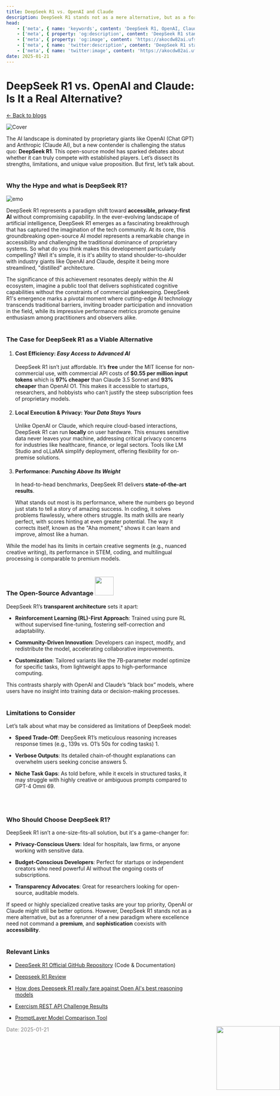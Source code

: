 ```yaml
---
title: DeepSeek R1 vs. OpenAI and Claude
description: DeepSeek R1 stands not as a mere alternative, but as a forerunner of a new paradigm where excellence need not command a premium, and sophistication coexists with accessibility.
head:
    - ['meta', { name: 'keywords', content: 'DeepSeek R1, OpenAI, Claude AI, privacy' }]
    - ['meta', { property: 'og:description', content: 'DeepSeek R1 stands not as a mere alternative, but as a forerunner of a new paradigm where excellence need not command a premium, and sophistication coexists with accessibility.' }]
    - ['meta', { property: 'og:image', content: 'https://akocdw82ai.ufs.sh/f/Jk6mQ2VBlE6tNrGgaxSj0ntxoCrsXhAmI8D3PRWdc9pUeZ1z' }]
    - ['meta', { name: 'twitter:description', content: 'DeepSeek R1 stands not as a mere alternative, but as a forerunner of a new paradigm where excellence need not command a premium, and sophistication coexists with accessibility.' }]
    - ['meta', { name: 'twitter:image', content: 'https://akocdw82ai.ufs.sh/f/Jk6mQ2VBlE6tNrGgaxSj0ntxoCrsXhAmI8D3PRWdc9pUeZ1z' }]
date: 2025-01-21
---
```


# DeepSeek R1 vs. OpenAI and Claude: Is It a Real Alternative?

[<- Back to blogs](/blog)

![Cover](https://akocdw82ai.ufs.sh/f/Jk6mQ2VBlE6tNrGgaxSj0ntxoCrsXhAmI8D3PRWdc9pUeZ1z)

The AI landscape is dominated by proprietary giants like OpenAI (Chat GPT) and Anthropic (Claude AI), but a new contender is challenging the status quo: **DeepSeek R1**. This open-source model has sparked debates about whether it can truly compete with established players. Let’s dissect its strengths, limitations, and unique value proposition. But first, let’s talk about.
<br/>
<br/>

### **Why the Hype and what is DeepSeek R1?** 
![emo](/emoji/cool-doge.gif)


DeepSeek R1 represents a paradigm shift toward **accessible, privacy-first AI** without compromising capability. In the ever-evolving landscape of artificial intelligence, DeepSeek R1 emerges as a fascinating breakthrough that has captured the imagination of the tech community. At its core, this groundbreaking open-source AI model represents a remarkable change in accessibility and challenging the traditional dominance of proprietary systems. So what do you think makes this developement particularly compelling? Well it's simple, it is it's ability to stand shoulder-to-shoulder with industry giants like OpenAI and Claude, despite it being more streamlined, "distilled" architecture.

The significance of this achievement resonates deeply within the AI ecosystem, imagine a public tool that delivers sophisticated cognitive capabilities without the constraints of commercial gatekeeping. DeepSeek R1's emergence marks a pivotal moment where cutting-edge AI technology transcends traditional barriers, inviting broader participation and innovation in the field, while its impressive performance metrics promote genuine enthusiasm among practitioners and observers alike.
<br/>
<br/>

### **The Case for DeepSeek R1 as a Viable Alternative**

1. #### **Cost Efficiency:** *Easy Access to Advanced AI*
    
    DeepSeek R1 isn’t just affordable. It’s **free** under the MIT license for non-commercial use, with commercial API costs of **$0.55 per million input tokens** which is  **97% cheaper** than Claude 3.5 Sonnet and **93% cheaper** than OpenAI O1. This makes it accessible to startups, researchers, and hobbyists who can’t justify the steep subscription fees of proprietary models.
    
2. #### **Local Execution & Privacy:** *Your Data Stays Yours*
    
    Unlike OpenAI or Claude, which require cloud-based interactions, DeepSeek R1 can run **locally** on user hardware. This ensures sensitive data never leaves your machine, addressing critical privacy concerns for industries like healthcare, finance, or legal sectors. Tools like LM Studio and oLLaMA simplify deployment, offering flexibility for on-premise solutions.
    
3. #### **Performance:** *Punching Above Its Weight*
    
    In head-to-head benchmarks, DeepSeek R1 delivers **state-of-the-art results**.
    
    What stands out most is its performance, where the numbers go beyond just stats to tell a story of amazing success. In coding, it solves problems flawlessly, where others struggle. Its math skills are nearly perfect, with scores hinting at even greater potential. The way it corrects itself, known as the "Aha moment," shows it can learn and improve, almost like a human.
    

While the model has its limits in certain creative segments (e.g., nuanced creative writing), its performance in STEM, coding, and multilingual processing is comparable to premium models.
<br/>
<br/>

### **The Open-Source Advantage** <img src="/emoji/open-source-intensifies.gif" style="width: 50px; height: 50px;"/>

DeepSeek R1’s **transparent architecture** sets it apart:

* **Reinforcement Learning (RL)-First Approach**: Trained using pure RL without supervised fine-tuning, fostering self-correction and adaptability.
    
* **Community-Driven Innovation**: Developers can inspect, modify, and redistribute the model, accelerating collaborative improvements.
    
* **Customization**: Tailored variants like the 7B-parameter model optimize for specific tasks, from lightweight apps to high-performance computing.
    

This contrasts sharply with OpenAI and Claude’s “black box” models, where users have no insight into training data or decision-making processes.
<br/>
<br/>

### **Limitations to Consider**

Let’s talk about what may be considered as limitations of DeepSeek model:

* **Speed Trade-Off**: DeepSeek R1’s meticulous reasoning increases response times (e.g., 139s vs. O1’s 50s for coding tasks) 1.
    
* **Verbose Outputs**: Its detailed chain-of-thought explanations can overwhelm users seeking concise answers 5.
    
* **Niche Task Gaps**: As told before, while it excels in structured tasks, it may struggle with highly creative or ambiguous prompts compared to GPT-4 Omni 69.
<br/>
<br/>

### Who Should Choose DeepSeek R1?

DeepSeek R1 isn’t a one-size-fits-all solution, but it's a game-changer for:

* **Privacy-Conscious Users**: Ideal for hospitals, law firms, or anyone working with sensitive data.
    
* **Budget-Conscious Developers**: Perfect for startups or independent creators who need powerful AI without the ongoing costs of subscriptions.
    
* **Transparency Advocates**: Great for researchers looking for open-source, auditable models.
    

If speed or highly specialized creative tasks are your top priority, OpenAI or Claude might still be better options. However, DeepSeek R1 stands not as a mere alternative, but as a forerunner of a new paradigm where excellence need not command a **premium**, and **sophistication** coexists with **accessibility**.
<br/>
<br/>

### **Relevant Links**

* [DeepSeek R1 Official GitHub Repository](https://github.com/deepseek-ai) (Code & Documentation)
    
* [Deepseek R1 Review](https://www.geeky-gadgets.com/deepseek-r1-review/)
    
* [How does Deepseek R1 really fare against Open AI's best reasoning models](https://arstechnica.com/ai/2025/01/how-does-deepseek-r1-really-fare-against-openais-best-reasoning-models/)
    
* [Exercism REST API Challenge Results](https://www.deepseek.my/cn/blog/deepseek-r1-hard-code-round1)
    
* [PromptLayer Model Comparison Tool](https://blog.promptlayer.com/openai-vs-deepseek-an-analysis-of-r1-and-o1-models/)

<span style="color: gray; font-size: 14px;">Date: 2025-01-21</span>
<img src="/mascot/clapclap.png" style="height: 170px; position: absolute; right: 0;" />
